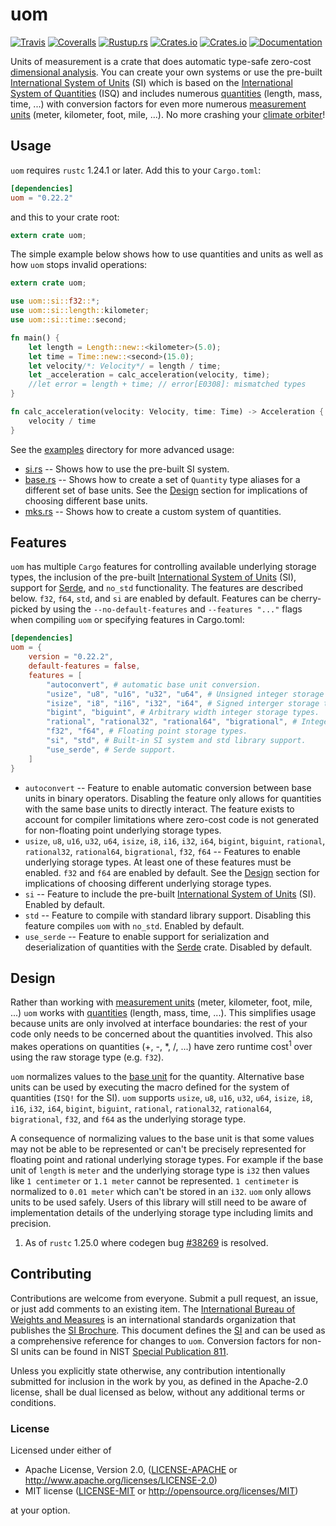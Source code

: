 uom
===
[![Travis](https://travis-ci.org/iliekturtles/uom.svg?branch=master)](https://travis-ci.org/iliekturtles/uom)
[![Coveralls](https://coveralls.io/repos/github/iliekturtles/uom/badge.svg?branch=master)](https://coveralls.io/github/iliekturtles/uom?branch=master)
[![Rustup.rs](https://img.shields.io/badge/rustc-1.24.1%2B-orange.svg)](https://rustup.rs/)
[![Crates.io](https://img.shields.io/crates/v/uom.svg)](https://crates.io/crates/uom)
[![Crates.io](https://img.shields.io/crates/l/uom.svg)](https://crates.io/crates/uom)
[![Documentation](https://img.shields.io/badge/documentation-docs.rs-blue.svg)](https://docs.rs/uom)

Units of measurement is a crate that does automatic type-safe zero-cost
[dimensional analysis][analysis]. You can create your own systems or use the pre-built
[International System of Units][si] (SI) which is based on the
[International System of Quantities][isq] (ISQ) and includes numerous [quantities][quantity]
(length, mass, time, ...) with conversion factors for even more numerous
[measurement units][measurement] (meter, kilometer, foot, mile, ...). No more crashing your
[climate orbiter][orbiter]!

[analysis]: https://en.wikipedia.org/wiki/Dimensional_analysis
[si]: http://jcgm.bipm.org/vim/en/1.16.html
[isq]: http://jcgm.bipm.org/vim/en/1.6.html
[quantity]: http://jcgm.bipm.org/vim/en/1.1.html
[measurement]: http://jcgm.bipm.org/vim/en/1.9.html
[orbiter]: https://en.wikipedia.org/wiki/Mars_Climate_Orbiter

## Usage
`uom` requires `rustc` 1.24.1 or later. Add this to your `Cargo.toml`:

```toml
[dependencies]
uom = "0.22.2"
```

and this to your crate root:

```rust
extern crate uom;
```

The simple example below shows how to use quantities and units as well as how `uom` stops invalid
operations:

```rust
extern crate uom;

use uom::si::f32::*;
use uom::si::length::kilometer;
use uom::si::time::second;

fn main() {
    let length = Length::new::<kilometer>(5.0);
    let time = Time::new::<second>(15.0);
    let velocity/*: Velocity*/ = length / time;
    let _acceleration = calc_acceleration(velocity, time);
    //let error = length + time; // error[E0308]: mismatched types
}

fn calc_acceleration(velocity: Velocity, time: Time) -> Acceleration {
    velocity / time
}
```

See the [examples](examples) directory for more advanced usage:

 * [si.rs](examples/si.rs) -- Shows how to use the pre-built SI system.
 * [base.rs](examples/base.rs) -- Shows how to create a set of `Quantity` type aliases for a
   different set of base units. See the [Design](#design) section for implications of choosing
   different base units.
 * [mks.rs](examples/mks.rs) -- Shows how to create a custom system of quantities.

## Features
`uom` has multiple `Cargo` features for controlling available underlying storage types, the
inclusion of the pre-built [International System of Units][si] (SI), support for [Serde][serde],
and `no_std` functionality. The features are described below. `f32`, `f64`, `std`, and `si` are
enabled by default. Features can be cherry-picked by using the `--no-default-features` and
`--features "..."` flags when compiling `uom` or specifying features in Cargo.toml:

```toml
[dependencies]
uom = {
    version = "0.22.2",
    default-features = false,
    features = [
        "autoconvert", # automatic base unit conversion.
        "usize", "u8", "u16", "u32", "u64", # Unsigned integer storage types.
        "isize", "i8", "i16", "i32", "i64", # Signed interger storage types.
        "bigint", "biguint", # Arbitrary width integer storage types.
        "rational", "rational32", "rational64", "bigrational", # Integer ratio storage types.
        "f32", "f64", # Floating point storage types.
        "si", "std", # Built-in SI system and std library support.
        "use_serde", # Serde support.
    ]
}
```

 * `autoconvert` -- Feature to enable automatic conversion between base units in binary operators.
   Disabling the feature only allows for quantities with the same base units to directly interact.
   The feature exists to account for compiler limitations where zero-cost code is not generated for
   non-floating point underlying storage types.
 * `usize`, `u8`, `u16`, `u32`, `u64`, `isize`, `i8`, `i16`, `i32`, `i64`, `bigint`, `biguint`,
   `rational`, `rational32`, `rational64`, `bigrational`, `f32`, `f64` -- Features to enable
   underlying storage types. At least one of these features must be enabled. `f32` and `f64` are
   enabled by default. See the [Design](#design) section for implications of choosing different
   underlying storage types.
 * `si` -- Feature to include the pre-built [International System of Units][si] (SI). Enabled by
   default.
 * `std` -- Feature to compile with standard library support. Disabling this feature compiles `uom`
   with `no_std`. Enabled by default.
 * `use_serde` -- Feature to enable support for serialization and deserialization of quantities
   with the [Serde][serde] crate. Disabled by default.

[si]: http://jcgm.bipm.org/vim/en/1.16.html
[serde]: https://serde.rs/

## Design
Rather than working with [measurement units](http://jcgm.bipm.org/vim/en/1.9.html) (meter,
kilometer, foot, mile, ...) `uom` works with [quantities](http://jcgm.bipm.org/vim/en/1.1.html)
(length, mass, time, ...). This simplifies usage because units are only involved at interface
boundaries: the rest of your code only needs to be concerned about the quantities involved. This
also makes operations on quantities (+, -, \*, /, ...) have zero runtime cost<sup>1</sup> over
using the raw storage type (e.g. `f32`).

`uom` normalizes values to the [base unit](http://jcgm.bipm.org/vim/en/1.10.html) for the quantity.
Alternative base units can be used by executing the macro defined for the system of quantities
(`ISQ!` for the SI). `uom` supports `usize`, `u8`, `u16`, `u32`, `u64`, `isize`, `i8`, `i16`, `i32`,
`i64`, `bigint`, `biguint`, `rational`, `rational32`, `rational64`, `bigrational`, `f32`, and `f64`
as the underlying storage type.

A consequence of normalizing values to the base unit is that some values may not be able to be
represented or can't be precisely represented for floating point and rational underlying storage
types. For example if the base unit of `length` is `meter` and the underlying storage type is `i32`
then values like `1 centimeter` or `1.1 meter` cannot be represented. `1 centimeter` is normalized
to `0.01 meter` which can't be stored in an `i32`. `uom` only allows units to be used safely. Users
of this library will still need to be aware of implementation details of the underlying storage type
including limits and precision.

 1. As of `rustc` 1.25.0 where codegen bug [#38269](https://github.com/rust-lang/rust/issues/38269)
    is resolved.

## Contributing
Contributions are welcome from everyone. Submit a pull request, an issue, or just add comments to an
existing item. The [International Bureau of Weights and Measures][BIPM] is an international
standards organization that publishes the [SI Brochure][brochure]. This document defines the [SI]
and can be used as a comprehensive reference for changes to `uom`. Conversion factors for non-SI
units can be found in NIST [Special Publication 811][nist811].

Unless you explicitly state otherwise, any contribution intentionally submitted for inclusion in
the work by you, as defined in the Apache-2.0 license, shall be dual licensed as below, without any
additional terms or conditions.

### License
Licensed under either of

 * Apache License, Version 2.0, ([LICENSE-APACHE](LICENSE-APACHE) or
   <http://www.apache.org/licenses/LICENSE-2.0>)
 * MIT license ([LICENSE-MIT](LICENSE-MIT) or <http://opensource.org/licenses/MIT>)

at your option.

[BIPM]: http://www.bipm.org/en/about-us/
[brochure]: http://www.bipm.org/en/publications/si-brochure/
[si]: http://jcgm.bipm.org/vim/en/1.16.html
[nist811]: https://www.nist.gov/pml/nist-guide-si-appendix-b9-factors-units-listed-kind-quantity-or-field-science
